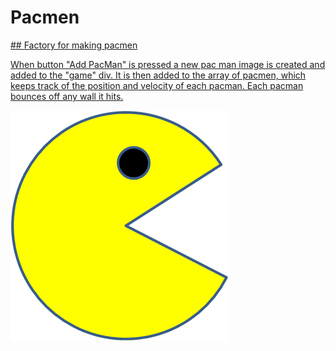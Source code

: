 # Pacmen
<a href = "https://github.com/vimmit/PacMen-game/blob/main/index.html" >
## Factory for making pacmen

When button "Add PacMan" is pressed a new pac man image is created and added to the "game" div. It is then added to the array of pacmen, which keeps track of the position and velocity of each pacman.
Each pacman bounces off any wall it hits. 
 

<img src="PacMan1.png">
